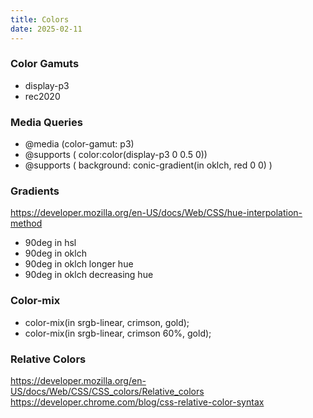 ```yaml
---
title: Colors
date: 2025-02-11
---
```


### Color Gamuts
- display-p3
- rec2020

### Media Queries
- @media (color-gamut: p3)
- @supports ( color:color(display-p3 0 0.5 0))
- @supports ( background: conic-gradient(in oklch, red 0 0) )

### Gradients
https://developer.mozilla.org/en-US/docs/Web/CSS/hue-interpolation-method
- 90deg in hsl
- 90deg in oklch
- 90deg in oklch longer hue
- 90deg in oklch decreasing hue

### Color-mix
- color-mix(in srgb-linear, crimson, gold);
- color-mix(in srgb-linear, crimson 60%, gold);

### Relative Colors
https://developer.mozilla.org/en-US/docs/Web/CSS/CSS_colors/Relative_colors
https://developer.chrome.com/blog/css-relative-color-syntax